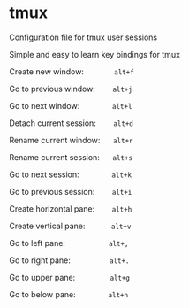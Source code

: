 # tmux
Configuration file for tmux user sessions

Simple and easy to learn key bindings for tmux


Create new window: &nbsp;&nbsp;&nbsp;&nbsp;&nbsp;&nbsp;&nbsp;&nbsp;&nbsp;&nbsp;&nbsp;&nbsp;&nbsp;`alt+f`

Go to previous window:&nbsp;&nbsp;&nbsp;&nbsp;&nbsp;&nbsp;&nbsp;&nbsp;`alt+j`

Go to next window:&nbsp;&nbsp;&nbsp;&nbsp;&nbsp;&nbsp;&nbsp;&nbsp;&nbsp;&nbsp;&nbsp;&nbsp;&nbsp;&nbsp;&nbsp;`alt+l`

Detach current session:&nbsp;&nbsp;&nbsp;&nbsp;&nbsp;&nbsp;&nbsp;&nbsp;`alt+d`

Rename current window:&nbsp;&nbsp;&nbsp;&nbsp;&nbsp;&nbsp;`alt+r`

Rename current session:&nbsp;&nbsp;&nbsp;&nbsp;&nbsp;&nbsp;`alt+s`

Go to next session:&nbsp;&nbsp;&nbsp;&nbsp;&nbsp;&nbsp;&nbsp;&nbsp;&nbsp;&nbsp;&nbsp;&nbsp;&nbsp;&nbsp;&nbsp;`alt+k`

Go to previous session:&nbsp;&nbsp;&nbsp;&nbsp;&nbsp;&nbsp;&nbsp;&nbsp;`alt+i`

Create horizontal pane:&nbsp;&nbsp;&nbsp;&nbsp;&nbsp;&nbsp;&nbsp;&nbsp;`alt+h`

Create vertical pane:&nbsp;&nbsp;&nbsp;&nbsp;&nbsp;&nbsp;&nbsp;&nbsp;&nbsp;&nbsp;&nbsp;&nbsp;`alt+v`

Go to left pane:&nbsp;&nbsp;&nbsp;&nbsp;&nbsp;&nbsp;&nbsp;&nbsp;&nbsp;&nbsp;&nbsp;&nbsp;&nbsp;&nbsp;&nbsp;&nbsp;&nbsp;&nbsp;&nbsp;&nbsp;`alt+,`

Go to right pane:&nbsp;&nbsp;&nbsp;&nbsp;&nbsp;&nbsp;&nbsp;&nbsp;&nbsp;&nbsp;&nbsp;&nbsp;&nbsp;&nbsp;&nbsp;&nbsp;&nbsp;&nbsp;`alt+.`

Go to upper pane:&nbsp;&nbsp;&nbsp;&nbsp;&nbsp;&nbsp;&nbsp;&nbsp;&nbsp;&nbsp;&nbsp;&nbsp;&nbsp;&nbsp;&nbsp;&nbsp;`alt+g`

Go to below pane:&nbsp;&nbsp;&nbsp;&nbsp;&nbsp;&nbsp;&nbsp;&nbsp;&nbsp;&nbsp;&nbsp;&nbsp;&nbsp;&nbsp;&nbsp;`alt+n`

